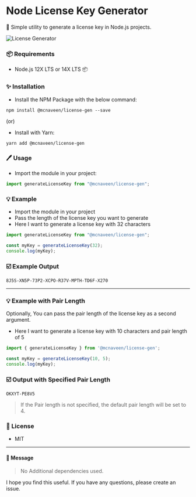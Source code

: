 # Node License Key Generator
:unicorn: Simple utility to generate a license key in Node.js projects.

![License Generator](https://github.com/mcnaveen/license-gen/workflows/License%20Generator/badge.svg)

### :package: Requirements
- Node.js 12X LTS or 14X LTS 📦

### :sparkles: Installation

- Install the NPM Package with the below command:
```
npm install @mcnaveen/license-gen --save
``` 

 (or)

- Install with Yarn:
```
yarn add @mcnaveen/license-gen
```

### :pen: Usage

- Import the module in your project:

```javascript
import generateLicenseKey from "@mcnaveen/license-gen";
```

### :bulb: Example

- Import the module in your project
- Pass the length of the license key you want to generate
- Here I want to generate a license key with 32 characters

```javascript
import generateLicenseKey from "@mcnaveen/license-gen";

const myKey = generateLicenseKey(32);
console.log(myKey);
```

### :ballot_box_with_check: Example Output
```
8J5S-XN5P-73P2-XCPO-R37V-MPTH-TD6F-X270
```
---

### :bulb: Example with Pair Length
Optionally, You can pass the pair length of the license key as a second argument.

- Here I want to generate a license key with 10 characters and pair length of 5

```javascript
import { generateLicenseKey } from '@mcnaveen/license-gen';

const myKey = generateLicenseKey(10, 5);
console.log(myKey);
```

### :ballot_box_with_check: Output with Specified Pair Length
```
OKXYT-PE8V5
```

> If the Pair length is not specified, the default pair length will be set to 4.

### :book: License
- MIT

---

#### :green_heart: Message

> No Additional dependencies used.

I hope you find this useful. If you have any questions, please create an issue.

